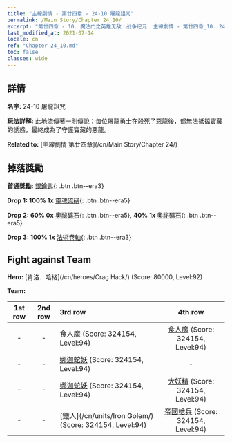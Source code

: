 ```yaml
---
title: "主線劇情 - 第廿四章 - 24-10 屠龍詛咒"
permalink: /Main Story/Chapter 24_10/
excerpt: "第廿四章 - 10. 魔法门之英雄无敌：战争纪元  主線劇情 - 第廿四章_10. 24-10 屠龍詛咒"
last_modified_at: 2021-07-14
locale: cn
ref: "Chapter 24_10.md"
toc: false
classes: wide
---
```


## 詳情

 **名字:** 24-10 屠龍詛咒

 **玩法詳解:** 此地流傳著一則傳說：每位屠龍勇士在殺死了惡龍後，都無法抵擋寶藏的誘惑，最終成為了守護寶藏的惡龍。

 **Related to:** [主線劇情 第廿四章](/cn/Main Story/Chapter 24/)

## 掉落獎勵

 **首通獎勵:** [銀鑰匙](/cn/Items/con_693/){: .btn .btn--era3}

 **Drop 1:** **100% 1x** [靈魂硫磺](/cn/Items/mat_85/){: .btn .btn--era5}

 **Drop 2:** **60% 0x** [奧祕礦石](/cn/Items/mat_75/){: .btn .btn--era5}, **40% 1x** [奧祕礦石](/cn/Items/mat_75/){: .btn .btn--era5}

 **Drop 3:** **100% 1x** [法術卷軸](/cn/Items/con_694/){: .btn .btn--era3}


## Fight against Team
 **Hero:** [肯洛．哈格](/cn/heroes/Crag Hack/) (Score: 80000, Level:92)

 **Team:**


  | 1st row | 2nd row | 3rd row | 4th row |
  |:----:|:----:|:----|:----:|
  | - | - | [食人魔](/cn/units/Ogre/) (Score: 324154, Level:94)  | [食人魔](/cn/units/Ogre/) (Score: 324154, Level:94)  |
  | - | - | [娜迦蛇妖](/cn/units/Naga/) (Score: 324154, Level:94)  | - |
  | - | - | [娜迦蛇妖](/cn/units/Naga/) (Score: 324154, Level:94)  | [大妖精](/cn/units/Gremlin/) (Score: 324154, Level:94)  |
  | - | - | [鐵人](/cn/units/Iron Golem/) (Score: 324154, Level:94)  | [帝國槍兵](/cn/units/Pikeman/) (Score: 324154, Level:94)  |


